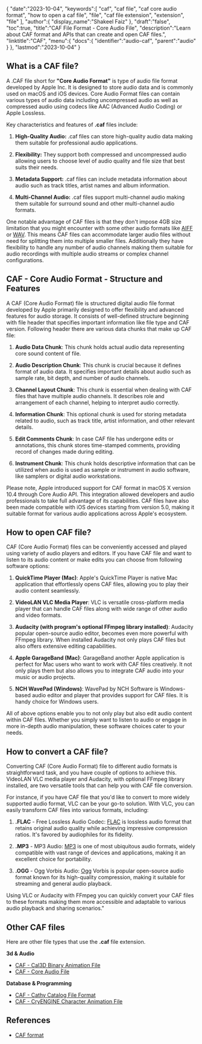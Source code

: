 {
   "date":"2023-10-04",
   "keywords":[
      "caf",
      "caf file",
      "caf core audio format",
      "how to open a caf file",
      "file",
      "caf file extension",
      "extension",
      "file"
   ],
   "author":{
      "display_name":"Shakeel Faiz"
   },
   "draft":"false",
   "toc":true,
   "title":"CAF File Format - Core Audio File",
   "description":"Learn about CAF format and APIs that can create and open CAF files.",
   "linktitle":"CAF",
   "menu":{
      "docs":{
         "identifier":"audio-caf",
         "parent":"audio"
      }
   },
   "lastmod":"2023-10-04"
}

## What is a CAF file?

A .CAF file short for **"Core Audio Format"** is type of audio file format developed by Apple Inc. It is designed to store audio data and is commonly used on macOS and iOS devices. Core Audio Format files can contain various types of audio data including uncompressed audio as well as compressed audio using codecs like AAC (Advanced Audio Coding) or Apple Lossless.

Key characteristics and features of **.caf** files include:

1. **High-Quality Audio:** .caf files can store high-quality audio data making them suitable for professional audio applications.

2. **Flexibility:** They support both compressed and uncompressed audio allowing users to choose level of audio quality and file size that best suits their needs.

3. **Metadata Support:** .caf files can include metadata information about audio such as track titles, artist names and album information.

4. **Multi-Channel Audio:** .caf files support multi-channel audio making them suitable for surround sound and other multi-channel audio formats.

One notable advantage of CAF files is that they don't impose 4GB size limitation that you might encounter with some other audio formats like [AIFF](/audio/aiff/) or [WAV](/audio/wav/). This means CAF files can accommodate larger audio files without need for splitting them into multiple smaller files. Additionally they have flexibility to handle any number of audio channels making them suitable for audio recordings with multiple audio streams or complex channel configurations.

## CAF - Core Audio Format - Structure and Features

A CAF (Core Audio Format) file is structured digital audio file format developed by Apple primarily designed to offer flexibility and advanced features for audio storage. It consists of well-defined structure beginning with file header that specifies important information like file type and CAF version. Following header there are various data chunks that make up CAF file:

1.  **Audio Data Chunk**: This chunk holds actual audio data representing core sound content of file.
    
2.  **Audio Description Chunk**: This chunk is crucial because it defines format of audio data. It specifies important details about audio such as sample rate, bit depth, and number of audio channels.
    
3.  **Channel Layout Chunk**: This chunk is essential when dealing with CAF files that have multiple audio channels. It describes role and arrangement of each channel, helping to interpret audio correctly.
    
4.  **Information Chunk**: This optional chunk is used for storing metadata related to audio, such as track title, artist information, and other relevant details.
    
5.  **Edit Comments Chunk**: In case CAF file has undergone edits or annotations, this chunk stores time-stamped comments, providing record of changes made during editing.
    
6.  **Instrument Chunk**: This chunk holds descriptive information that can be utilized when audio is used as sample or instrument in audio software, like samplers or digital audio workstations.
    

Please note, Apple introduced support for CAF format in macOS X version 10.4 through Core Audio API. This integration allowed developers and audio professionals to take full advantage of its capabilities. CAF files have also been made compatible with iOS devices starting from version 5.0, making it suitable format for various audio applications across Apple's ecosystem.

## How to open CAF file?

CAF (Core Audio Format) files can be conveniently accessed and played using variety of audio players and editors. If you have CAF file and want to listen to its audio content or make edits you can choose from following software options:

1.  **QuickTime Player (Mac)**: Apple's QuickTime Player is native Mac application that effortlessly opens CAF files, allowing you to play their audio content seamlessly.
    
2.  **VideoLAN VLC Media Player**: VLC is versatile cross-platform media player that can handle CAF files along with wide range of other audio and video formats.
    
3.  **Audacity (with program's optional FFmpeg library installed)**: Audacity popular open-source audio editor, becomes even more powerful with FFmpeg library. When installed Audacity not only plays CAF files but also offers extensive editing capabilities.
    
4.  **Apple GarageBand (Mac)**: GarageBand another Apple application is perfect for Mac users who want to work with CAF files creatively. It not only plays them but also allows you to integrate CAF audio into your music or audio projects.
    
5.  **NCH WavePad (Windows)**: WavePad by NCH Software is Windows-based audio editor and player that provides support for CAF files. It is handy choice for Windows users.
    

All of above options enable you to not only play but also edit audio content within CAF files. Whether you simply want to listen to audio or engage in more in-depth audio manipulation, these software choices cater to your needs.

## How to convert a CAF file?

Converting CAF (Core Audio Format) file to different audio formats is straightforward task, and you have couple of options to achieve this. VideoLAN VLC media player and Audacity, with optional FFmpeg library installed, are two versatile tools that can help you with CAF file conversion.

For instance, if you have CAF file that you'd like to convert to more widely supported audio format, VLC can be your go-to solution. With VLC, you can easily transform CAF files into various formats, including:

1.  **.FLAC** - Free Lossless Audio Codec: [FLAC](/audio/flac) is lossless audio format that retains original audio quality while achieving impressive compression ratios. It's favored by audiophiles for its fidelity.

2.  **.MP3** - MP3 Audio: [MP3](/audio/mp3/) is one of most ubiquitous audio formats, widely compatible with vast range of devices and applications, making it an excellent choice for portability.

3.  **.OGG** - Ogg Vorbis Audio: [Ogg](/audio/ogg/) Vorbis is popular open-source audio format known for its high-quality compression, making it suitable for streaming and general audio playback.
   

Using VLC or Audacity with FFmpeg you can quickly convert your CAF files to these formats making them more accessible and adaptable to various audio playback and sharing scenarios."

## Other CAF files

Here are other file types that use the **.caf** file extension.

**3d & Audio**
- [CAF - Cal3D Binary Animation File](/3d/caf-cal3d/)
- [CAF - Core Audio File](/audio/caf/)

**Database & Programming**
- [CAF - Cathy Catalog File Format](/database/caf/)
- [CAF - CryENGINE Character Animation File](/programming/caf-cryengine/)

## References
* [CAF format](https://developer.apple.com/library/archive/documentation/MusicAudio/Reference/CAFSpec/CAF_spec/CAF_spec.html)

